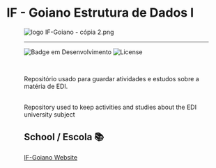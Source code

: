 # IF - Goiano Estrutura de Dados I
<figure>

  <img src="logo IF-Goiano - cópia 2.png" alt="logo IF-Goiano - cópia 2.png">
 
 ---
![Badge em Desenvolvimento](http://img.shields.io/static/v1?label=STATUS&message=EM%20DESENVOLVIMENTO&color=GREEN&style=for-the-badge) 
![License](https://img.shields.io/bower/l/Mi?style=for-the-badge)

 <br>
  
Repositório usado para guardar atividades e estudos sobre a matéria de EDI.

<br>
Repository used to keep activities and studies about the EDI university subject
<br>
  
## School / Escola  📚

[IF-Goiano Website](https://ifgoiano.edu.br/home/index.php)
